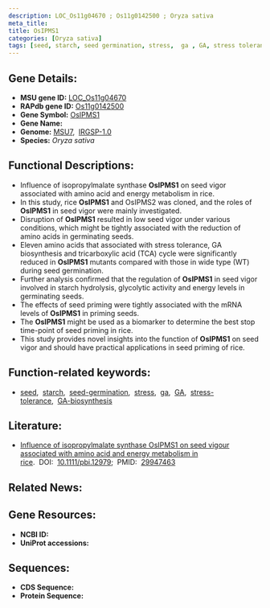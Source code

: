 ```yaml
---
description: LOC_Os11g04670 ; Os11g0142500 ; Oryza sativa
meta_title:
title: OsIPMS1
categories: [Oryza sativa]
tags: [seed, starch, seed germination, stress,  ga , GA, stress tolerance, GA biosynthesis]
---
```


## Gene Details:
- **MSU gene ID:** [LOC_Os11g04670](http://rice.uga.edu/cgi-bin/ORF_infopage.cgi?orf=LOC_Os11g04670)  
- **RAPdb gene ID:** [Os11g0142500](https://rapdb.dna.affrc.go.jp/locus/?name=Os11g0142500)  
- **Gene Symbol:** <u>OsIPMS1</u>
- **Gene Name:**
- **Genome:**  [MSU7](http://rice.uga.edu/),&nbsp;&nbsp;[IRGSP-1.0](https://rapdb.dna.affrc.go.jp/download/irgsp1.html)
- **Species:** *Oryza sativa*

## Functional Descriptions:
   - Influence of isopropylmalate synthase **OsIPMS1** on seed vigor associated with amino acid and energy metabolism in rice.
   - In this study, rice **OsIPMS1** and OsIPMS2 was cloned, and the roles of **OsIPMS1** in seed vigor were mainly investigated.
   - Disruption of **OsIPMS1** resulted in low seed vigor under various conditions, which might be tightly associated with the reduction of amino acids in germinating seeds.
   - Eleven amino acids that associated with stress tolerance, GA biosynthesis and tricarboxylic acid (TCA) cycle were significantly reduced in **OsIPMS1** mutants compared with those in wide type (WT) during seed germination.
   - Further analysis confirmed that the regulation of **OsIPMS1** in seed vigor involved in starch hydrolysis, glycolytic activity and energy levels in germinating seeds.
   - The effects of seed priming were tightly associated with the mRNA levels of **OsIPMS1** in priming seeds.
   - The **OsIPMS1** might be used as a biomarker to determine the best stop time-point of seed priming in rice.
   - This study provides novel insights into the function of **OsIPMS1** on seed vigor and should have practical applications in seed priming of rice.

## Function-related keywords:
   - [seed](/tags/seed/),&nbsp;&nbsp;[starch](/tags/starch/),&nbsp;&nbsp;[seed-germination](/tags/seed-germination/),&nbsp;&nbsp;[stress](/tags/stress/),&nbsp;&nbsp;[ga](/tags/ga/),&nbsp;&nbsp;[GA](/tags/GA/),&nbsp;&nbsp;[stress-tolerance](/tags/stress-tolerance/),&nbsp;&nbsp;[GA-biosynthesis](/tags/GA-biosynthesis/)

## Literature:
   - [Influence of isopropylmalate synthase OsIPMS1 on seed vigour associated with amino acid and energy metabolism in rice](https://www.doi.org/10.1111/pbi.12979).&nbsp;&nbsp;DOI:&nbsp;&nbsp;[10.1111/pbi.12979](https://www.doi.org/10.1111/pbi.12979);&nbsp;&nbsp;PMID:&nbsp;&nbsp;[29947463](https://pubmed.ncbi.nlm.nih.gov/29947463/)

## Related News:

## Gene Resources:
- **NCBI ID:**  []()
- **UniProt accessions:** [](https://www.uniprot.org/uniprotkb//entry)

## Sequences:
- **CDS Sequence:**
- **Protein Sequence:**
